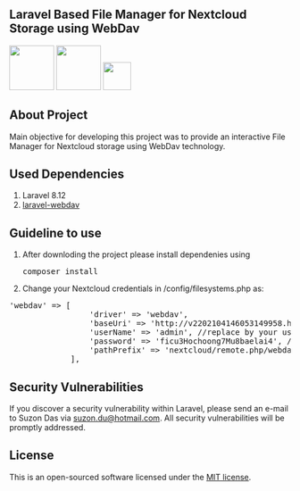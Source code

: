 <h2>Laravel Based File Manager for Nextcloud Storage using WebDav</h4>
<img src="https://raw.githubusercontent.com/laravel/art/master/logo-lockup/5%20SVG/2%20CMYK/1%20Full%20Color/laravel-logolockup-cmyk-red.svg" width="80">
<img src="https://www.zdnet.com/a/hub/i/r/2016/06/02/ed1d81e9-20ae-40c9-bbd9-3ecddb63d5c7/resize/770xauto/8d1d33319448e46b76491d6f3564d201/nextcloud-logo.jpg" width="80">
<img src="https://www.netdrive.net/static/netdrive_www/images/webdav-flat.png" width="50">
 
## About Project
Main objective for developing this project was to provide an interactive File Manager for Nextcloud storage using WebDav
technology. 

## Used Dependencies
1. Laravel 8.12
2. [laravel-webdav](https://github.com/protonemedia/laravel-webdav)

## Guideline to use
1. After downloding the project please install dependenies using <pre>composer install</pre>
2. Change your Nextcloud credentials in /config/filesystems.php as:
<pre>'webdav' => [
                 'driver' => 'webdav',
                 'baseUri' => 'http://v2202104146053149958.hotsrv.de', //replace by yours baseUri
                 'userName' => 'admin', //replace by your user name
                 'password' => 'ficu3Hochoong7Mu8baelai4', //replace by your password
                 'pathPrefix' => 'nextcloud/remote.php/webdav', //keep it intake
             ],
</pre>

## Security Vulnerabilities

If you discover a security vulnerability within Laravel, please send an e-mail to Suzon Das via [suzon.du@hotmail.com](mailto:suzon.du@hotmail.com). All security vulnerabilities will be promptly addressed.

## License

This is an open-sourced software licensed under the [MIT license](https://opensource.org/licenses/MIT).
